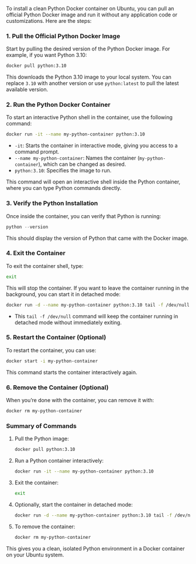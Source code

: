 To install a clean Python Docker container on Ubuntu, you can pull an official Python Docker image and run it without any application code or customizations. Here are the steps:

### 1. **Pull the Official Python Docker Image**

Start by pulling the desired version of the Python Docker image. For example, if you want Python 3.10:

```bash
docker pull python:3.10
```

This downloads the Python 3.10 image to your local system. You can replace `3.10` with another version or use `python:latest` to pull the latest available version.

### 2. **Run the Python Docker Container**

To start an interactive Python shell in the container, use the following command:

```bash
docker run -it --name my-python-container python:3.10
```

- `-it`: Starts the container in interactive mode, giving you access to a command prompt.
- `--name my-python-container`: Names the container (`my-python-container`), which can be changed as desired.
- `python:3.10`: Specifies the image to run.

This command will open an interactive shell inside the Python container, where you can type Python commands directly.

### 3. **Verify the Python Installation**

Once inside the container, you can verify that Python is running:

```python
python --version
```

This should display the version of Python that came with the Docker image.

### 4. **Exit the Container**

To exit the container shell, type:

```bash
exit
```

This will stop the container. If you want to leave the container running in the background, you can start it in detached mode:

```bash
docker run -d --name my-python-container python:3.10 tail -f /dev/null
```

- This `tail -f /dev/null` command will keep the container running in detached mode without immediately exiting.

### 5. **Restart the Container (Optional)**

To restart the container, you can use:

```bash
docker start -i my-python-container
```

This command starts the container interactively again.

### 6. **Remove the Container (Optional)**

When you’re done with the container, you can remove it with:

```bash
docker rm my-python-container
```

### Summary of Commands

1. Pull the Python image:

   ```bash
   docker pull python:3.10
   ```
2. Run a Python container interactively:

   ```bash
   docker run -it --name my-python-container python:3.10
   ```
3. Exit the container:

   ```bash
   exit
   ```
4. Optionally, start the container in detached mode:

   ```bash
   docker run -d --name my-python-container python:3.10 tail -f /dev/null
   ```
5. To remove the container:

   ```bash
   docker rm my-python-container
   ```

This gives you a clean, isolated Python environment in a Docker container on your Ubuntu system.
